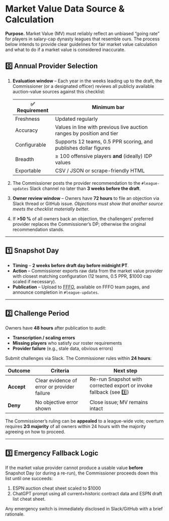 
# Market Value Data Source & Calculation

**Purpose.**  Market Value (MV) must reliably reflect an unbiased “going rate” for players in salary-cap dynasty leagues that resemble ours. The process below intends to provide clear guidelines for fair market value calculation and what to do if a market value is considered inaccurate.


## 0️⃣  Annual Provider Selection

1. **Evaluation window** – Each year in the weeks leading up to the draft, the Commissioner (or a designated officer) reviews all publicly available auction-value sources against this checklist:

   | ✅ Requirement | Minimum bar |
   |---------------|-------------|
   | Freshness     | Updated regularly |
   | Accuracy     | Values in line with previous live auction ranges by position and tier |
   | Configurable  | Supports 12 teams, 0.5 PPR scoring, and publishes dollar figures |
   | Breadth       | ≥ 100 offensive players **and** (ideally) IDP values |
   | Exportable    | CSV / JSON or scrape-friendly HTML |

3. The Commissioner posts the provider recommendation to the `#league-updates` Slack channel no later than **3 weeks before the draft**.

4. **Owner review window** – Owners have **72 hours** to file an objection via Slack thread or GitHub issue.
   *Objections must show that another source meets the checklist materially better.*

5. If **>50 %** of all owners back an objection, the challengers’ preferred provider replaces the Commissioner’s DP; otherwise the original recommendation stands.

---

## 1️⃣  Snapshot Day

* **Timing** – **2 weeks before draft day before midnight PT**.
* **Action** – Commissioner exports raw data from the market value provider with closest matching configuration (12 teams, 0.5 PPR, \$1000 cap scaled if necessary).
* **Publication** – Upload to [FFFO](http://fffrontoffice.com), available on FFFO team pages, and announce completion in `#league-updates`.

---

## 2️⃣  Challenge Period

Owners have **48 hours** after publication to audit:

* **Transcription / scaling errors**
* **Missing players** who satisfy our roster requirements
* **Provider failure** (e.g., stale data, obvious errors)

Submit challenges via Slack.  The Commissioner rules within **24 hours**:

| Outcome | Criteria | Next step |
|---------|----------|-----------|
| **Accept** | Clear evidence of error or provider failure | Re-run Snapshot with corrected export or invoke fallback (see 3️⃣) |
| **Deny** | No objective error shown | Close issue; MV remains intact |

The Commissioner’s ruling can be **appealed** to a league-wide vote; overturn requires **2∕3 majority** of all owners within 24 hours with the majority agreeing on how to proceed.

---

## 3️⃣  Emergency Fallback Logic

If the market value provider cannot produce a usable value **before** Snapshot Day (or during a re-run), the Commissioner proceeds down this list until one succeeds:

1. ESPN auction cheat sheet scaled to $1000
2. ChatGPT prompt using all current+historic contract data and ESPN draft list cheat sheet.

Any emergency switch is immediately disclosed in Slack/GitHub with a brief rationale.
